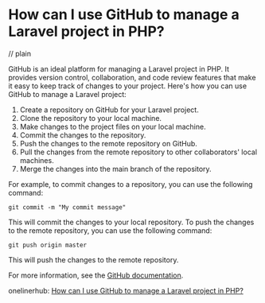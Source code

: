 # How can I use GitHub to manage a Laravel project in PHP?
// plain

GitHub is an ideal platform for managing a Laravel project in PHP. It provides version control, collaboration, and code review features that make it easy to keep track of changes to your project. Here's how you can use GitHub to manage a Laravel project:

1. Create a repository on GitHub for your Laravel project.
2. Clone the repository to your local machine.
3. Make changes to the project files on your local machine.
4. Commit the changes to the repository.
5. Push the changes to the remote repository on GitHub.
6. Pull the changes from the remote repository to other collaborators' local machines.
7. Merge the changes into the main branch of the repository.

For example, to commit changes to a repository, you can use the following command:

```
git commit -m "My commit message"
```

This will commit the changes to your local repository. To push the changes to the remote repository, you can use the following command:

```
git push origin master
```

This will push the changes to the remote repository.

For more information, see the [GitHub documentation](https://docs.github.com/en/free-pro-team@latest/github/using-git/).

onelinerhub: [How can I use GitHub to manage a Laravel project in PHP?](https://onelinerhub.com/php-laravel/how-can-i-use-github-to-manage-a-laravel-project-in-php)